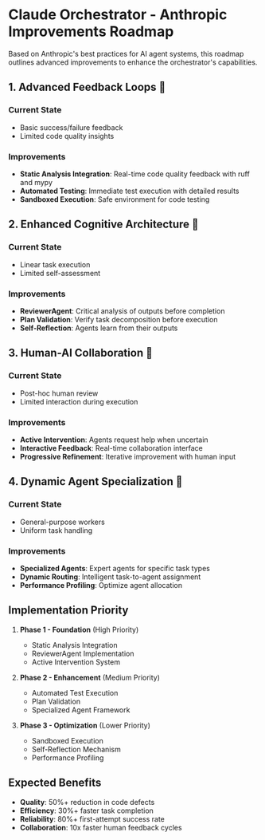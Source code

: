 # Claude Orchestrator - Anthropic Improvements Roadmap

Based on Anthropic's best practices for AI agent systems, this roadmap outlines advanced improvements to enhance the orchestrator's capabilities.

## 1. Advanced Feedback Loops 🔄

### Current State
- Basic success/failure feedback
- Limited code quality insights

### Improvements
- **Static Analysis Integration**: Real-time code quality feedback with ruff and mypy
- **Automated Testing**: Immediate test execution with detailed results
- **Sandboxed Execution**: Safe environment for code testing

## 2. Enhanced Cognitive Architecture 🧠

### Current State
- Linear task execution
- Limited self-assessment

### Improvements
- **ReviewerAgent**: Critical analysis of outputs before completion
- **Plan Validation**: Verify task decomposition before execution
- **Self-Reflection**: Agents learn from their outputs

## 3. Human-AI Collaboration 🤝

### Current State
- Post-hoc human review
- Limited interaction during execution

### Improvements
- **Active Intervention**: Agents request help when uncertain
- **Interactive Feedback**: Real-time collaboration interface
- **Progressive Refinement**: Iterative improvement with human input

## 4. Dynamic Agent Specialization 🎯

### Current State
- General-purpose workers
- Uniform task handling

### Improvements
- **Specialized Agents**: Expert agents for specific task types
- **Dynamic Routing**: Intelligent task-to-agent assignment
- **Performance Profiling**: Optimize agent allocation

## Implementation Priority

1. **Phase 1 - Foundation** (High Priority)
   - Static Analysis Integration
   - ReviewerAgent Implementation
   - Active Intervention System

2. **Phase 2 - Enhancement** (Medium Priority)
   - Automated Test Execution
   - Plan Validation
   - Specialized Agent Framework

3. **Phase 3 - Optimization** (Lower Priority)
   - Sandboxed Execution
   - Self-Reflection Mechanism
   - Performance Profiling

## Expected Benefits

- **Quality**: 50%+ reduction in code defects
- **Efficiency**: 30%+ faster task completion
- **Reliability**: 80%+ first-attempt success rate
- **Collaboration**: 10x faster human feedback cycles
